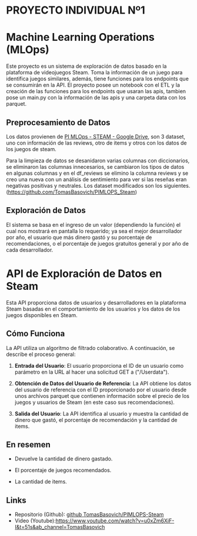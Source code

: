 #                       **PROYECTO INDIVIDUAL Nº1**



# Machine Learning Operations (MLOps)

Este proyecto es un sistema de exploración de datos basado en la plataforma de videojuegos Steam. Toma la información de un juego para identifica juegos similares, además, tiene funciones para los endpoints que se consumirán en la API. El proyecto posee un notebook con el ETL y la creación de las funciones para los endpoints que usaran las apis, tambien pose un main.py con la información de las apis y una carpeta data con los parquet.

## Preprocesamiento de Datos

Los datos provienen de [PI MLOps - STEAM - Google Drive](https://drive.google.com/drive/folders/1HqBG2-sUkz_R3h1dZU5F2uAzpRn7BSpj), son 3 dataset, uno con información de las reviews, otro de items y otros con los datos de los juegos de steam.

Para la limpieza de datos se desanidaron varias columnas con diccionarios, se eliminaron las columnas innecesarios, se cambiaron los tipos de datos en algunas columnas y en el df_reviews se elimino la columna reviews y se creo una nueva con un análisis de sentimiento para ver si las reseñas eran negativas positivas y neutrales. Los dataset modificados son los siguientes. (https://github.com/TomasBasovich/PIMLOPS_Steam)



## Exploración de Datos

El sistema se basa en el ingreso de un valor (dependiendo la función) el cual nos mostrará en pantalla lo requerido; ya sea el mejor desarrollador por año, el usuario que más dinero gastó y su porcentaje de recomendaciones, o el porcentaje de juegos gratuitos general y por año de cada desarrollador.

# API de Exploración de Datos en Steam

Esta API proporciona datos de usuarios y desarrolladores en la plataforma Steam basadas en el comportamiento de los usuarios y los datos de los juegos disponibles en Steam.

## Cómo Funciona

La API utiliza un algoritmo de filtrado colaborativo. A continuación, se describe el proceso general:

1. **Entrada del Usuario**: El usuario proporciona el ID de un usuario como parámetro en la URL al hacer una solicitud GET a ("/Userdata").

2. **Obtención de Datos del Usuario de Referencia**: La API obtiene los datos del usuario de referencia con el ID proporcionado por el usuario desde unos archivos parquet que contienen información sobre el precio de los juegos y usuarios de Steam (en este caso sus recomendaciones).

3. **Salida del Usuario**: La API identifica al usuario y muestra la cantidad de dinero que gastó, el porcentaje de recomendación y la cantidad de items.



## En resemen

- Devuelve la cantidad de dinero gastado.

- El porcentaje de juegos recomendados.

- La cantidad de items.

  

## Links

- Repositorio (Github): [github TomasBasovich/PIMLOPS-Steam](https://github.com/TomasBasovich/PIMLOPS_Steam)
- Video (Youtube):https://www.youtube.com/watch?v=u0xZm6XiF-I&t=51s&ab_channel=TomasBasovich